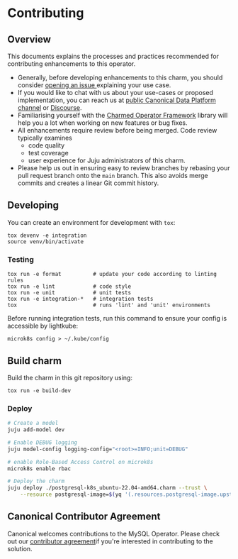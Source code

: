 # Contributing

## Overview

This documents explains the processes and practices recommended for contributing enhancements to
this operator.

- Generally, before developing enhancements to this charm, you should consider [opening an issue
  ](https://github.com/canonical/postgresql-k8s-operator/issues) explaining your use case.
- If you would like to chat with us about your use-cases or proposed implementation, you can reach
  us at [public Canonical Data Platform channel](https://chat.charmhub.io/charmhub/channels/data-platform)
  or [Discourse](https://discourse.charmhub.io/).
- Familiarising yourself with the [Charmed Operator Framework](https://juju.is/docs/sdk) library
  will help you a lot when working on new features or bug fixes.
- All enhancements require review before being merged. Code review typically examines
  - code quality
  - test coverage
  - user experience for Juju administrators of this charm.
- Please help us out in ensuring easy to review branches by rebasing your pull request branch onto
  the `main` branch. This also avoids merge commits and creates a linear Git commit history.

## Developing

You can create an environment for development with `tox`:

```shell
tox devenv -e integration
source venv/bin/activate
```

### Testing

```shell
tox run -e format          # update your code according to linting rules
tox run -e lint            # code style
tox run -e unit            # unit tests
tox run -e integration-*   # integration tests
tox                        # runs 'lint' and 'unit' environments
```

Before running integration tests, run this command to ensure your config is accessible by lightkube:

```shell
microk8s config > ~/.kube/config
```

## Build charm

Build the charm in this git repository using:

```shell
tox run -e build-dev
```

### Deploy

```bash
# Create a model
juju add-model dev

# Enable DEBUG logging
juju model-config logging-config="<root>=INFO;unit=DEBUG"

# enable Role-Based Access Control on microk8s
microk8s enable rbac

# Deploy the charm
juju deploy ./postgresql-k8s_ubuntu-22.04-amd64.charm --trust \
    --resource postgresql-image=$(yq '(.resources.postgresql-image.upstream-source)' metadata.yaml)
```

## Canonical Contributor Agreement

Canonical welcomes contributions to the MySQL Operator. Please check out our
[contributor agreement](https://ubuntu.com/legal/contributors)if you're
interested in contributing to the solution.
